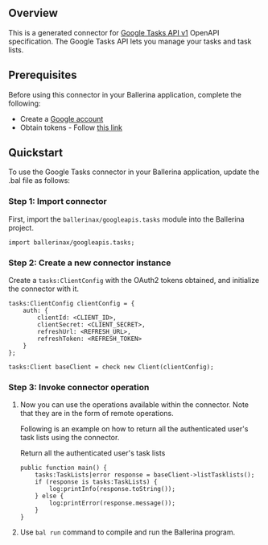 ## Overview
This is a generated connector for [Google Tasks API v1](https://developers.google.com/tasks/get_started) OpenAPI specification.
The Google Tasks API lets you manage your tasks and task lists.

## Prerequisites

Before using this connector in your Ballerina application, complete the following:

* Create a [Google account](https://accounts.google.com/signup)
* Obtain tokens - Follow [this link](https://developers.google.com/identity/protocols/oauth2)
 
## Quickstart

To use the Google Tasks connector in your Ballerina application, update the .bal file as follows:

### Step 1: Import connector
First, import the `ballerinax/googleapis.tasks` module into the Ballerina project.
```ballerina
import ballerinax/googleapis.tasks;
```

### Step 2: Create a new connector instance
Create a `tasks:ClientConfig` with the OAuth2 tokens obtained, and initialize the connector with it. 
```ballerina
tasks:ClientConfig clientConfig = {
    auth: {
        clientId: <CLIENT_ID>,
        clientSecret: <CLIENT_SECRET>,
        refreshUrl: <REFRESH_URL>,
        refreshToken: <REFRESH_TOKEN>
    }
};

tasks:Client baseClient = check new Client(clientConfig);
```

### Step 3: Invoke connector operation
1. Now you can use the operations available within the connector. Note that they are in the form of remote operations.

    Following is an example on how to return all the authenticated user's task lists using the connector. 

    Return all the authenticated user's task lists

    ```ballerina
    public function main() {
        tasks:TaskLists|error response = baseClient->listTasklists();
        if (response is tasks:TaskLists) {
            log:printInfo(response.toString());
        } else {
            log:printError(response.message());
        }
    }
    ``` 

2. Use `bal run` command to compile and run the Ballerina program.
